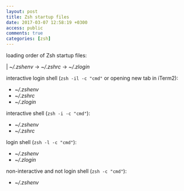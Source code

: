```yaml
---
layout: post
title: Zsh startup files
date: 2017-03-07 12:58:19 +0300
access: public
comments: true
categories: [zsh]
---
```


loading order of Zsh startup files:

| _~/.zshenv_ → _~/.zshrc_ → _~/.zlogin_

interactive login shell (`zsh -il -c "cmd"` or opening new tab in iTerm2):

- _~/.zshenv_
- _~/.zshrc_
- _~/.zlogin_

interactive shell (`zsh -i -c "cmd"`):

- _~/.zshenv_
- _~/.zshrc_

login shell (`zsh -l -c "cmd"`):

- _~/.zshenv_
- _~/.zlogin_

non-interactive and not login shell (`zsh -c "cmd"`):

- _~/.zshenv_
